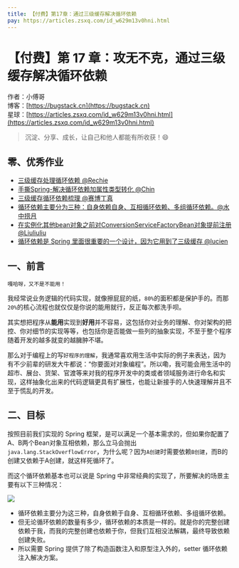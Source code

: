 ```yaml
---
title: 【付费】第17章：通过三级缓存解决循环依赖
pay: https://articles.zsxq.com/id_w629m13v0hni.html
---
```


# 【付费】第 17 章：攻无不克，通过三级缓存解决循环依赖

作者：小傅哥
<br/>博客：[https://bugstack.cn](https://bugstack.cn)
<br/>星球：[https://articles.zsxq.com/id_w629m13v0hni.html](https://articles.zsxq.com/id_w629m13v0hni.html)

> 沉淀、分享、成长，让自己和他人都能有所收获！😄

## 零、优秀作业

- [三级缓存处理循环依赖 @Rechie](https://t.zsxq.com/06jEynIE2)
- [手撕Spring-解决循环依赖加属性类型转化 @Chin](https://t.zsxq.com/06AyBeiYN)
- [三级缓存循环依赖梳理 @赛博丁真](https://t.zsxq.com/08x6okqWE)
- [循环依赖主要分为三种：自身依赖自身、互相循环依赖、多组循环依赖。@水中捞月](https://t.zsxq.com/08USMN0DG)
- [在实例化其他bean对象之前对ConversionServiceFactoryBean对象提前注册 @Liuliuliu](https://t.zsxq.com/0aifC9zGU)
- [循环依赖是 Spring 里面很重要的一个设计，因为它用到了三级缓存 @lucien](https://t.zsxq.com/0bRmz6qty)

## 一、前言

`嘎哈呀，又不是不能用！`

我经常说业务逻辑的代码实现，就像擦屁屁的纸，`80%`的面积都是保护手的。而那`20%`的核心流程也就仅仅是你说的能用就行，反正每次都洗手呗。

其实想把程序从**能用**实现到**好用**并不容易，这包括你对业务的理解、你对架构的把控、你对细节的实现等等，也包括你是否能做一些列的抽象实现，不至于整个程序随着开发的越多就变的越臃肿不堪。

那么对于编程上的写`好程序的理解`，我通常喜欢用生活中实际的例子来表达，因为有不少前辈的研发大牛都说：“你要面对对象编程”。所以嘞，我可能会用生活中的超市、展台、货架、官渡等来对我的程序开发中的类或者领域服务进行命名和实现，这样抽象化出来的代码逻辑更具有扩展性，也能让新接手的人快速理解并且不至于慌乱的开发。

## 二、目标

按照目前我们实现的 Spring 框架，是可以满足一个基本需求的，但如果你配置了A、B两个Bean对象互相依赖，那么立马会抛出 `java.lang.StackOverflowError`，为什么呢？因为`A创建`时需要依赖`B创建`，而B的创建又依赖于A创建，就这样死循环了。

而这个循环依赖基本也可以说是 Spring 中非常经典的实现了，所要解决的场景主要有以下三种情况：

![](https://bugstack.cn/assets/images/2020/interview/interview-31-1.png)

- 循环依赖主要分为这三种，自身依赖于自身、互相循环依赖、多组循环依赖。
- 但无论循环依赖的数量有多少，循环依赖的本质是一样的。就是你的完整创建依赖于我，而我的完整创建也依赖于你，但我们互相没法解耦，最终导致依赖创建失败。
- 所以需要 Spring 提供了除了构造函数注入和原型注入外的，setter 循环依赖注入解决方案。